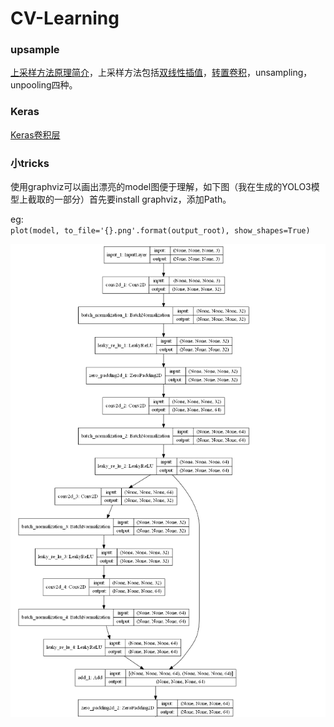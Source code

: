 # CV-Learning

### upsample

[上采样方法原理简介](https://www.jianshu.com/p/587c3a45df67)，上采样方法包括[双线性插值](https://blog.csdn.net/zhanly19/article/details/99718242)，[转置卷积](https://blog.csdn.net/LoseInVain/article/details/81098502)，unsampling，unpooling四种。

### Keras

[Keras卷积层](https://www.pyimagesearch.com/2018/12/31/keras-conv2d-and-convolutional-layers/)



### 小tricks

使用graphviz可以画出漂亮的model图便于理解，如下图（我在生成的YOLO3模型上截取的一部分）首先要install graphviz，添加Path。

eg: `plot(model, to_file='{}.png'.format(output_root), show_shapes=True)`



![4eaf5eb953a6ccd665a1b920f182684.png](https://github.com/wuwou/CV-Learning/blob/master/images/1.png)


